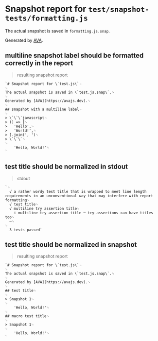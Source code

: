# Snapshot report for `test/snapshot-tests/formatting.js`

The actual snapshot is saved in `formatting.js.snap`.

Generated by [AVA](https://avajs.dev).

## multiline snapshot label should be formatted correctly in the report

> resulting snapshot report

    `# Snapshot report for \`test.js\`␊
    ␊
    The actual snapshot is saved in \`test.js.snap\`.␊
    ␊
    Generated by [AVA](https://avajs.dev).␊
    ␊
    ## snapshot with a multiline label␊
    ␊
    > \`\`\`javascript␊
    > () => [␊
    > 	'Hello',␊
    > 	'World!',␊
    > ].join(', ')␊
    > \`\`\`␊
    ␊
        'Hello, World!'␊
    `

## test title should be normalized in stdout

> stdout

    `␊
      √ a rather wordy test title that is wrapped to meet line length requirements in an unconventional way that may interfere with report formatting␊
      √ test title␊
      √ multiline try assertion title␊
        i multiline try assertion title ─ try assertions can have titles too␊
      ─␊
    ␊
      3 tests passed`

## test title should be normalized in snapshot

> resulting snapshot report

    `# Snapshot report for \`test.js\`␊
    ␊
    The actual snapshot is saved in \`test.js.snap\`.␊
    ␊
    Generated by [AVA](https://avajs.dev).␊
    ␊
    ## test title␊
    ␊
    > Snapshot 1␊
    ␊
        'Hello, World!'␊
    ␊
    ## macro test title␊
    ␊
    > Snapshot 1␊
    ␊
        'Hello, World!'␊
    `
